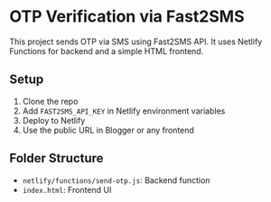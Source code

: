 # OTP Verification via Fast2SMS

This project sends OTP via SMS using Fast2SMS API. It uses Netlify Functions for backend and a simple HTML frontend.

## Setup

1. Clone the repo
2. Add `FAST2SMS_API_KEY` in Netlify environment variables
3. Deploy to Netlify
4. Use the public URL in Blogger or any frontend

## Folder Structure

- `netlify/functions/send-otp.js`: Backend function
- `index.html`: Frontend UI
